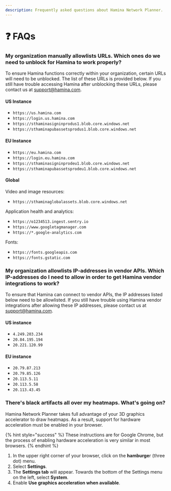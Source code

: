 ```yaml
---
description: Frequently asked questions about Hamina Network Planner.
---
```


# ❓ FAQs

### My organization manually allowlists URLs. Which ones do we need to unblock for Hamina to work properly?

To ensure Hamina functions correctly within your organization, certain URLs will need to be unblocked. The list of these URLs is provided below. If you still have trouble accessing Hamina after unblocking these URLs, please contact us at [support@hamina.com](mailto:support@hamina.com).

#### **US Instance**

* `https://us.hamina.com`
* `https://login.us.hamina.com`
* `https://sthaminasigninprodus1.blob.core.windows.net`
* `https://sthaminapubassetsprodus1.blob.core.windows.net`

#### **EU Instance**

* `https://eu.hamina.com`
* `https://login.eu.hamina.com`
* `https://sthaminasigninprodeu1.blob.core.windows.net`
* `https://sthaminapubassetsprodeu1.blob.core.windows.net`

#### **Global**

Video and image resources:

* `https://sthaminaglobalassets.blob.core.windows.net`

Application health and analytics:

* `https://o1234513.ingest.sentry.io`
* `https://www.googletagmanager.com`
* `https://*.google-analytics.com`

Fonts:

* `https://fonts.googleapis.com`
* `https://fonts.gstatic.com`

### My organization allowlists IP-addresses in vendor APIs. Which IP-addresses do I need to allow in order to get Hamina vendor integrations to work?

To ensure that Hamina can connect to vendor APIs, the IP addresses listed below need to be allowlisted. If you still have trouble using Hamina vendor integrations after allowing these IP addresses, please contact us at [support@hamina.com](mailto:support@hamina.com).

#### US instance

* `4.249.203.234`
* `20.84.195.194`
* `20.221.120.99`

#### EU instance

* `20.79.87.213`
* `20.79.85.126`
* `20.113.5.11`
* `20.113.5.58`
* `20.113.43.45`

### There's black artifacts all over my heatmaps. What's going on?

Hamina Network Planner takes full advantage of your 3D graphics accelerator to draw heatmaps. As a result, support for hardware acceleration must be enabled in your browser.

{% hint style="success" %}
These instructions are for Google Chrome, but the process of enabling hardware acceleration is very similar in most browsers.
{% endhint %}

1. In the upper right corner of your browser, click on the **hamburge**r (three dot) menu.
2. Select **Settings**.
3. The **Settings tab** will appear. Towards the bottom of the Settings menu on the left, select **System**.
4. Enable **Use graphics acceleration when available**.
